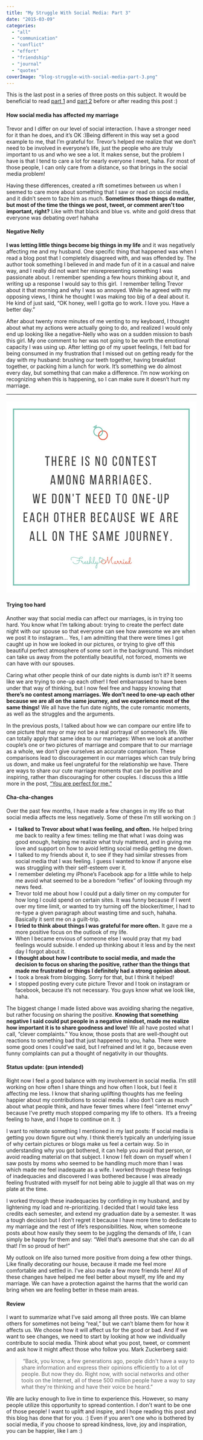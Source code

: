 ```yaml
---
title: "My Struggle With Social Media: Part 3"
date: "2015-03-09"
categories: 
  - "all"
  - "communication"
  - "conflict"
  - "effort"
  - "friendship"
  - "journal"
  - "quotes"
coverImage: "blog-struggle-with-social-media-part-3.png"
---
```


This is the last post in a series of three posts on this subject. It would be beneficial to read [part 1](http://freshlymarried.com/my-struggle-with-social-media-part-1/) and [part 2](http://freshlymarried.com/my-struggle-with-social-media-part-2/) before or after reading this post :)

#### How social media has affected my marriage

Trevor and I differ on our level of social interaction. I have a stronger need for it than he does, and it’s OK :)Being different in this way set a good example to me, that I’m grateful for. Trevor’s helped me realize that we don’t need to be involved in everyone’s life, just the people who are truly important to us and who we see a lot. It makes sense, but the problem I have is that I tend to care a lot for nearly everyone I meet, haha. For most of those people, I can only care from a distance, so that brings in the social media problem!

Having these differences, created a rift sometimes between us when I seemed to care more about something that I saw or read on social media, and it didn’t seem to faze him as much. **Sometimes those things do matter, but most of the time the things we post, tweet, or comment aren't too important, right?** Like with that black and blue vs. white and gold dress that everyone was debating over! hahaha

#### Negative Nelly

**I was letting little things become big things in my life** and it was negatively affecting me and my husband. One specific thing that happened was when I read a blog post that I completely disagreed with, and was offended by. The author took something I believed in and made fun of it in a casual and naive way, and I really did not want her misrepresenting something I was passionate about. I remember spending a few hours thinking about it, and writing up a response I would say to this girl.  I remember telling Trevor about it that morning and why I was so annoyed. While he agreed with my opposing views, I think he thought I was making too big of a deal about it. He kind of just said, “OK honey, well I gotta go to work. I love you. Have a better day.”

After about twenty more minutes of me venting to my keyboard, I thought about what my actions were actually going to do, and realized I would only end up looking like a negative-Nelly who was on a sudden mission to bash this girl. My one comment to her was not going to be worth the emotional capacity I was using up. After letting go of my upset feelings, I felt bad for being consumed in my frustration that I missed out on getting ready for the day with my husband: brushing our teeth together, having breakfast together, or packing him a lunch for work. It’s something we do almost every day, but something that can make a difference. I’m now working on recognizing when this is happening, so I can make sure it doesn’t hurt my marriage.

* * *

#### ![struggles with social media, social media pitfalls, common struggles with social media, struggles of social media, addicted to social media, social media affecting marriage, marriage help, marriage advice, marriage enrichment, relationship education, newlywed](/images/THERE-is-no-contest-among-marriages-1.jpg)

#### Trying too hard

Another way that social media can affect our marriages, is in trying too hard. You know what I’m talking about: trying to create the perfect date night with our spouse so that everyone can see how awesome we are when we post it to instagram… Yes, I am admitting that there were times I got caught up in how we looked in our pictures, or trying to give off this beautiful perfect atmosphere of some sort in the background. This mindset can take us away from the potentially beautiful, not forced, moments we can have with our spouses.

Caring what other people think of our date nights is dumb isn’t it? It seems like we are trying to one-up each other! I feel embarrassed to have been under that way of thinking, but I now feel free and happy knowing that **there’s no contest among marriages. We don’t need to one-up each other because we are all on the same journey, and we experience most of the same things!** We all have the fun date nights, the cute romantic moments, as well as the struggles and the arguments.

In the previous posts, I talked about how we can compare our entire life to one picture that may or may not be a real portrayal of someone’s life. We can totally apply that same idea to our marriages: When we look at another couple’s one or two pictures of marriage and compare that to our marriage as a whole, we don’t give ourselves an accurate comparison. These comparisons lead to discouragement in our marriages which can truly bring us down, and make us feel ungrateful for the relationship we have. There are ways to share our cute marriage moments that can be positive and inspiring, rather than discouraging for other couples. I discuss this a little more in the post, [“You are perfect for me.”](http://freshlymarried.com/you-are-perfect-for-me/)

#### Cha-cha-changes

Over the past few months, I have made a few changes in my life so that social media affects me less negatively. Some of these I’m still working on :)

- **I talked to Trevor about what I was feeling, and often.** He helped bring me back to reality a few times: telling me that what I was doing was good enough, helping me realize what truly mattered, and in giving me love and support on how to avoid letting social media getting me down.
- I talked to my friends about it, to see if they had similar stresses from social media that I was feeling. I guess I wanted to know if anyone else was struggling with their self-esteem over it.
- I remember deleting my iPhone’s Facebook app for a little while to help me avoid what seemed to be a boredom “reflex” of looking through my news feed.
- Trevor told me about how I could put a daily timer on my computer for how long I could spend on certain sites. It was funny because if I went over my time limit, or wanted to try turning off the blocker/timer, I had to re-type a given paragraph about wasting time and such, hahaha. Basically it sent me on a guilt-trip.
- **I tried to think about things I was grateful for more often.** It gave me a more positive focus on the outlook of my life.
- When I became envious of someone else I would pray that my bad feelings would subside. I ended up thinking about it less and by the next day I forgot about it.
- **I thought about how I contribute to social media, and made the decision to focus on sharing the positive, rather than the things that made me frustrated or things I definitely had a strong opinion about.**
- I took a break from blogging. Sorry for that, but I think it helped!
- I stopped posting every cute picture Trevor and I took on instagram or facebook, because it’s not necessary. You guys know what we look like, haha.

The biggest change I made listed above was avoiding sharing the negative, but rather focusing on sharing the positive. **Knowing that something negative I said could put people in a negative mindset, made me realize how important it is to share goodness and love!** We all have posted what I call, “clever complaints.” You know, those posts that are well-thought out reactions to something bad that just happened to you, haha. There were some good ones I could’ve said, but I refrained and let it go, because even funny complaints can put a thought of negativity in our thoughts.

#### Status update: (pun intended)

Right now I feel a good balance with my involvement in social media. I’m still working on how often I share things and how often I look, but I feel it affecting me less. I know that sharing uplifting thoughts has me feeling happier about my contributions to social media. I also don’t care as much about what people think, and have fewer times where I feel “internet envy” because I’ve pretty much stopped comparing my life to others.  It’s a freeing feeling to have, and I hope to continue on it. :)

I want to reiterate something I mentioned in my last posts: If social media is getting you down figure out why. I think there’s typically an underlying issue of why certain pictures or blogs make us feel a certain way. So in understanding why you got bothered, it can help you avoid that person, or avoid reading material on that subject. I know I felt down on myself when I saw posts by moms who seemed to be handling much more than I was which made me feel inadequate as a wife. I worked through these feelings of inadequacies and discovered I was bothered because I was already feeling frustrated with myself for not being able to juggle all that was on my plate at the time.

I worked through these inadequacies by confiding in my husband, and by lightening my load and re-prioritizing. I decided that I would take less credits each semester, and extend my graduation date by a semester. It was a tough decision but I don’t regret it because I have more time to dedicate to my marriage and the rest of life’s responsibilities. Now, when someone posts about how easily they seem to be juggling the demands of life, I can simply be happy for them and say: “Well that’s awesome that she can do all that! I’m so proud of her!”

My outlook on life also turned more positive from doing a few other things. Like finally decorating our house, because it made me feel more comfortable and settled in. I’ve also made a few more friends here! All of these changes have helped me feel better about myself, my life and my marriage. We can have a protection against the harms that the world can bring when we are feeling better in these main areas.

#### Review

I want to summarize what I’ve said among all three posts. We can blame others for sometimes not being “real,” but we can’t blame them for how it affects us. We choose how it will affect us for the good or bad. And if we want to see changes, we need to start by looking at how we individually contribute to social media. Think about what you post, tweet, or comment and ask how it might affect those who follow you. Mark Zuckerberg said:

>  “Back, you know, a few generations ago, people didn't have a way to share information and express their opinions efficiently to a lot of people. But now they do. Right now, with social networks and other tools on the Internet, all of these 500 million people have a way to say what they're thinking and have their voice be heard.”

We are lucky enough to live in time to experience this. However, so many people utilize this opportunity to spread contention. I don't want to be one of those people! I want to uplift and inspire, and I hope reading this post and this blog has done that for you. :) Even if you aren't one who is bothered by social media, if you choose to spread kindness, love, joy and inspiration, you can be happier, like I am :)
